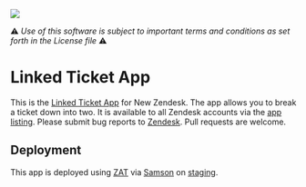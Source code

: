 ![](https://samson.zende.sk/projects/linked_ticket_app/stages/staging.svg?token=84457be797bb7a1e00d1f57575d5112a)

:warning: *Use of this software is subject to important terms and conditions as set forth in the License file* :warning: 

Linked Ticket App
=================

This is the [Linked Ticket App](https://www.zendesk.com/apps/linked-ticket) for New Zendesk. The app allows you to break a ticket down into two. It is available to all Zendesk accounts via the [app listing](https://www.zendesk.com/apps/linked-ticket). Please submit bug reports to [Zendesk](http://support.zendesk.com/). Pull requests are welcome.

## Deployment
This app is deployed using [ZAT](https://github.com/zendesk/zendesk_apps_tools) via [Samson](https://github.com/zendesk/samson) on [staging](https://samson.zende.sk/projects/linked_ticket_app/stages/staging).
